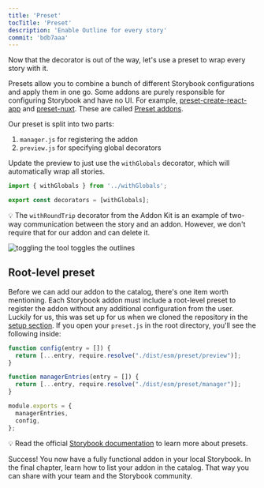 ```yaml
---
title: 'Preset'
tocTitle: 'Preset'
description: 'Enable Outline for every story'
commit: 'bdb7aaa'
---
```


Now that the decorator is out of the way, let's use a preset to wrap every story with it.

Presets allow you to combine a bunch of different Storybook configurations and apply them in one go. Some addons are purely responsible for configuring Storybook and have no UI. For example, <a href="https://www.npmjs.com/package/@storybook/preset-create-react-app">preset-create-react-app</a> and <a href="https://www.npmjs.com/package/storybook-preset-nuxt">preset-nuxt</a>. These are called <a href="https://storybook.js.org/docs/react/addons/writing-presets">Preset addons</a>.

Our preset is split into two parts:

1. `manager.js` for registering the addon
2. `preview.js` for specifying global decorators

Update the preview to just use the `withGlobals` decorator, which will automatically wrap all stories.

```js:title=src/preset/preview.js
import { withGlobals } from '../withGlobals';

export const decorators = [withGlobals];
```

<div class="aside">💡 The <code>withRoundTrip</code> decorator from the Addon Kit is an example of two-way communication between the story and an addon. However, we don't require that for our addon and can delete it.</div>

![toggling the tool toggles the outlines](../../images/toggle.gif)

## Root-level preset

Before we can add our addon to the catalog, there's one item worth mentioning. Each Storybook addon must include a root-level preset to register the addon without any additional configuration from the user. Luckily for us, this was set up for us when we cloned the repository in the [setup section](/create-an-addon/react/en/getting-started/). If you open your `preset.js` in the root directory, you'll see the following inside:

```js:title=preset.js
function config(entry = []) {
  return [...entry, require.resolve("./dist/esm/preset/preview")];
}

function managerEntries(entry = []) {
  return [...entry, require.resolve("./dist/esm/preset/manager")];
}

module.exports = {
  managerEntries,
  config,
};
```

<div class="aside">
 💡 Read the official <a href="https://storybook.js.org/docs/react/addons/writing-presets#manager-entries">Storybook documentation</a> to learn more about presets.
</div>

Success! You now have a fully functional addon in your local Storybook. In the final chapter, learn how to list your addon in the catalog. That way you can share with your team and the Storybook community.
